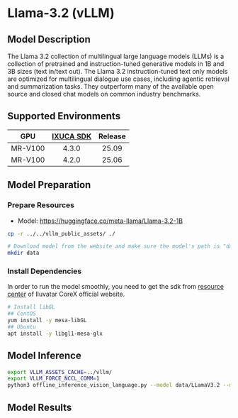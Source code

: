# Llama-3.2 (vLLM)

## Model Description

The Llama 3.2 collection of multilingual large language models (LLMs) is a collection of pretrained and
instruction-tuned generative models in 1B and 3B sizes (text in/text out). The Llama 3.2 instruction-tuned text only
models are optimized for multilingual dialogue use cases, including agentic retrieval and summarization tasks. They
outperform many of the available open source and closed chat models on common industry benchmarks.

## Supported Environments

| GPU    | [IXUCA SDK](https://gitee.com/deep-spark/deepspark#%E5%A4%A9%E6%95%B0%E6%99%BA%E7%AE%97%E8%BD%AF%E4%BB%B6%E6%A0%88-ixuca) | Release |
| :----: | :----: | :----: |
| MR-V100 | 4.3.0 | 25.09 |
| MR-V100 | 4.2.0 | 25.06 |

## Model Preparation

### Prepare Resources

- Model: <https://huggingface.co/meta-llama/Llama-3.2-1B>

```bash
cp -r ../../vllm_public_assets/ ./

# Download model from the website and make sure the model's path is "data/Aria"
mkdir data
```

### Install Dependencies

In order to run the model smoothly, you need to get the sdk from [resource center](https://support.iluvatar.com/#/ProductLine?id=2) of Iluvatar CoreX official website.

```bash
# Install libGL
## CentOS
yum install -y mesa-libGL
## Ubuntu
apt install -y libgl1-mesa-glx
```

## Model Inference

```bash
export VLLM_ASSETS_CACHE=../vllm/
export VLLM_FORCE_NCCL_COMM=1
python3 offline_inference_vision_language.py --model data/LLamaV3.2 --max-tokens 256 -tp 2 --trust-remote-code --temperature 0.0 --max-model-len 8192 --max-num-seqs 16
```

## Model Results
